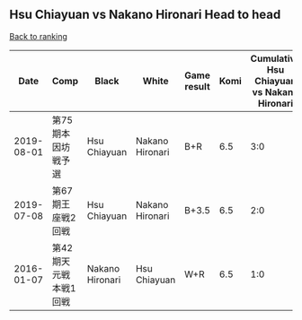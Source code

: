 ## Hsu Chiayuan vs Nakano Hironari Head to head

[Back to ranking](../../index.md)




| **Date** | **Comp** | **Black** | **White** | **Game result** | **Komi** | **Cumulative Hsu Chiayuan vs Nakano Hironari** | **Hsu Chiayuan streak** | **Nakano Hironari streak** | 
| --- | --- | --- | --- | --- | --- | --- | --- | --- |
| 2019-08-01 | 第75期本因坊戦予選 | Hsu Chiayuan | Nakano Hironari | B+R | 6.5 | 3:0 | 3 | 0 | 
| 2019-07-08 | 第67期王座戦2回戦 | Hsu Chiayuan | Nakano Hironari | B+3.5 | 6.5 | 2:0 | 2 | 0 | 
| 2016-01-07 | 第42期天元戦本戦1回戦 | Nakano Hironari | Hsu Chiayuan | W+R | 6.5 | 1:0 | 1 | 0 |




